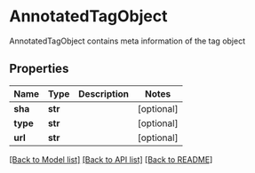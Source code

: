 # AnnotatedTagObject

AnnotatedTagObject contains meta information of the tag object

## Properties
Name | Type | Description | Notes
------------ | ------------- | ------------- | -------------
**sha** | **str** |  | [optional] 
**type** | **str** |  | [optional] 
**url** | **str** |  | [optional] 

[[Back to Model list]](../README.md#documentation-for-models) [[Back to API list]](../README.md#documentation-for-api-endpoints) [[Back to README]](../README.md)


